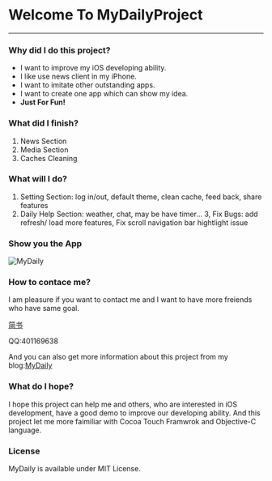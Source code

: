# Welcome To MyDailyProject
***
### Why did I do this project?
* I want to improve my iOS developing ability.
* I like use news client in my iPhone.
* I want to imitate other outstanding apps.
* I want to create one app which can show my idea.
* **Just For Fun!**

### What did I finish?
1. News Section
2. Media Section
3. Caches Cleaning
### What will I do?
1. Setting Section: log in/out, default theme, clean cache, feed back, share features
2. Daily Help Section: weather, chat, may be have timer...
3, Fix Bugs:  add refresh/ load more features, Fix scroll navigation bar hightlight issue

### Show you the App
![MyDaily](https://github.com/xiangfly11/Images/blob/master/MyDailyDemo1.gif)

### How to contace me?
I am pleasure if you want to contact me and I want to have more freiends who have same goal. 

[简书](http://www.jianshu.com/users/716b5a11a8d5/latest_articles)

QQ:401169638

And you can also get more information about this project from my blog:[MyDaily](http://www.jianshu.com/p/5bba5a9be2ba)

### What do I hope?
I hope this project can help me and others, who are interested in iOS development, have a good demo to improve our developing ability. And this project let me more faimiliar with Cocoa Touch Framwrok and Objective-C language. 

### License
MyDaily is available under MIT License.



